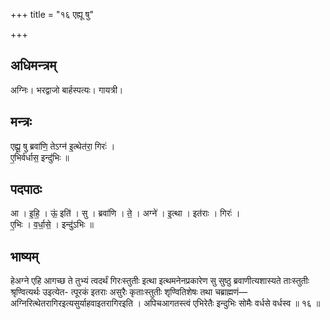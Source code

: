 +++
title = "१६ एह्यू षु"

+++
## अधिमन्त्रम्
अग्निः। भरद्वाजो बार्हस्पत्यः। गायत्री।

## मन्त्रः
एह्यू॒ षु ब्रवा॑णि॒ तेऽग्न॑ इ॒त्थेत॑रा॒ गिरः॑ ।  
ए॒भिर्व॑र्धास॒ इन्दु॑भिः ॥

## पदपाठः
आ । इ॒हि॒ । ऊं॒ इति॑ । सु । ब्रवा॑णि । ते॒ । अग्ने॑ । इ॒त्था । इत॑राः । गिरः॑ ।  
ए॒भिः । व॒र्धा॒से॒ । इन्दु॑ऽभिः ॥

## भाष्यम्
हेअग्ने एहि आगच्छ ते तुभ्यं त्वदर्थं गिरःस्तुतीः इत्था इत्थमनेनप्रकारेण सु सुष्ठु ब्रवाणीत्यशास्यते ताःस्तुतीः श्रृण्वित्यर्थः उइत्येत- त्पूरकं इतराः असुरैः कृताःस्तुतीः शृण्वितिशेषः तथा चब्राह्मणं—अग्निरित्थेतरागिरइत्यसुर्याहवाइतरागिरइति । अपिचआगतस्त्वं एभिरेतैः इन्दुभिः सोमैः वर्धसे वर्धस्व ॥ १६ ॥